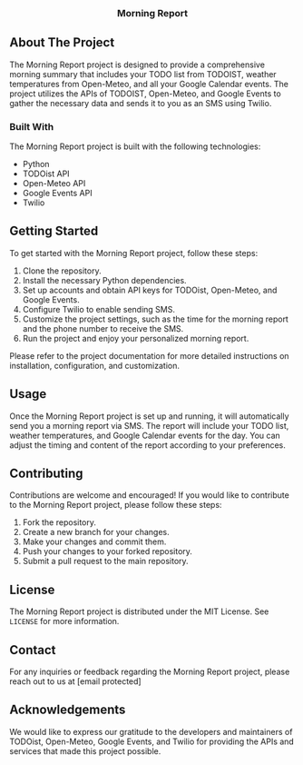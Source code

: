 <!-- PROJECT LOGO -->
<br />
<div align="center">
  <h3 align="center">Morning Report</h3>
</div>

<!-- ABOUT THE PROJECT -->
## About The Project

The Morning Report project is designed to provide a comprehensive morning summary that includes your TODO list from TODOIST, weather temperatures from Open-Meteo, and all your Google Calendar events. The project utilizes the APIs of TODOIST, Open-Meteo, and Google Events to gather the necessary data and sends it to you as an SMS using Twilio.

### Built With

The Morning Report project is built with the following technologies:

* Python
* TODOist API
* Open-Meteo API
* Google Events API
* Twilio

## Getting Started

To get started with the Morning Report project, follow these steps:

1. Clone the repository.
2. Install the necessary Python dependencies.
3. Set up accounts and obtain API keys for TODOist, Open-Meteo, and Google Events.
4. Configure Twilio to enable sending SMS.
5. Customize the project settings, such as the time for the morning report and the phone number to receive the SMS.
6. Run the project and enjoy your personalized morning report.

Please refer to the project documentation for more detailed instructions on installation, configuration, and customization.

## Usage

Once the Morning Report project is set up and running, it will automatically send you a morning report via SMS. The report will include your TODO list, weather temperatures, and Google Calendar events for the day. You can adjust the timing and content of the report according to your preferences.

## Contributing

Contributions are welcome and encouraged! If you would like to contribute to the Morning Report project, please follow these steps:

1. Fork the repository.
2. Create a new branch for your changes.
3. Make your changes and commit them.
4. Push your changes to your forked repository.
5. Submit a pull request to the main repository.

## License

The Morning Report project is distributed under the MIT License. See `LICENSE` for more information.

## Contact

For any inquiries or feedback regarding the Morning Report project, please reach out to us at [email protected]

## Acknowledgements

We would like to express our gratitude to the developers and maintainers of TODOist, Open-Meteo, Google Events, and Twilio for providing the APIs and services that made this project possible.
